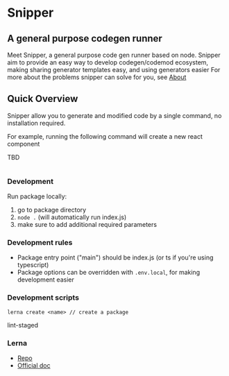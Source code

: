 
# Snipper
## A general purpose codegen runner

Meet Snipper, a general purpose code gen runner based on node.
Snipper aim to provide an easy way to develop codegen/codemod ecosystem, making sharing  generator templates easy, and using generators easier
For more about the problems snipper can solve for you, see [About](https://github.com/snipper/blob/ABOUT.md)

## Quick Overview <a name="available-scripts"></a>
Snipper allow you to generate and modified code by a single command, no installation required.

For example, running the following command will create a new react component

TBD
```

```


### Development
Run package locally:
1. go to package directory
1. `node .` (will automatically run index.js)
1. make sure to add additional required parameters

### Development rules
* Package entry point ("main") should be index.js (or ts if you're using typescript)
* Package options can be overridden with `.env.local`, for making development easier


### Development scripts
```
lerna create <name> // create a package
```
lint-staged
### Lerna
* [Repo](https://github.com/lerna/lerna) 
* [Official doc](https://lerna.js.org/)
